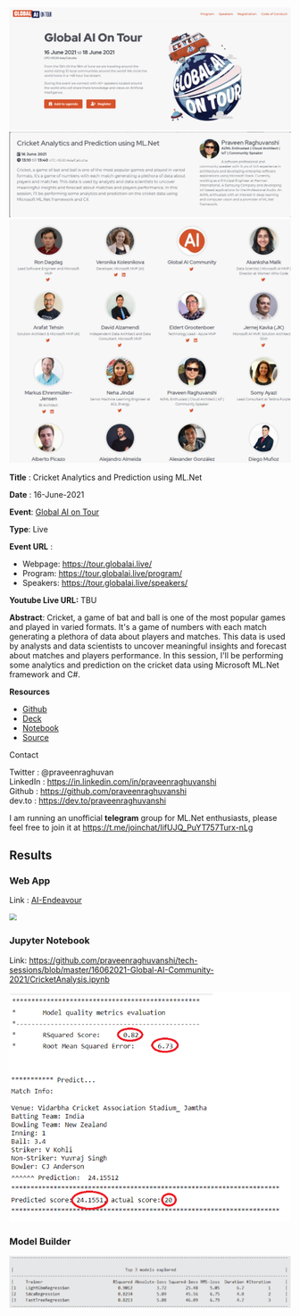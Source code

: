 



<img src="assets\blobal-ai-tour-banner.png" alt="Global AI Tour" style="zoom:80%;" />



<img src="assets\praveen-session.png" alt="Praveen Session" style="zoom:80%;" />

<img src="assets\event-speaker.png" alt="Event Speakers" style="zoom:80%;" />



**Title** : Cricket Analytics and Prediction using ML.Net

**Date** : 16-June-2021

**Event**: [Global AI on Tour](https://tour.globalai.live/)

**Type**: Live 

**Event URL** :

- Webpage: https://tour.globalai.live/
- Program: https://tour.globalai.live/program/
- Speakers: https://tour.globalai.live/speakers/

**Youtube Live URL:** TBU

**Abstract**: Cricket, a game of bat and ball is one of the most popular games and played in varied formats. It's a game of numbers with each match generating a plethora of data about players and matches. This data is used by analysts and data scientists to uncover meaningful insights and forecast about matches and players performance. In this session, I'll be performing some analytics and prediction on the cricket data using Microsoft ML.Net framework and C#.

**Resources**

- [Github](https://github.com/praveenraghuvanshi/tech-sessions/tree/master/16062021-Global-AI-Community-2021)
- [Deck](https://github.com/praveenraghuvanshi/tech-sessions/blob/master/16062021-Global-AI-Community-2021/cricket-analytics.pdf)
- [Notebook](https://github.com/praveenraghuvanshi/tech-sessions/blob/master/16062021-Global-AI-Community-2021/CricketAnalysis.ipynb)
- [Source](https://github.com/praveenraghuvanshi/tech-sessions/tree/master/16062021-Global-AI-Community-2021/src/SportAnalytics)

Contact

Twitter : @praveenraghuvan\
LinkedIn : https://in.linkedin.com/in/praveenraghuvanshi \
Github : https://github.com/praveenraghuvanshi \
dev.to : https://dev.to/praveenraghuvanshi

I am running an unofficial **telegram** group for ML.Net enthusiasts, please feel free to join it at https://t.me/joinchat/IifUJQ_PuYT757Turx-nLg



## Results

### Web App

 Link : [AI-Endeavour ](https://aiendeavour.azurewebsites.net/home)



<img src="assets\cricket-prediction.gif" style="zoom:80%;" />



### Jupyter Notebook

Link: https://github.com/praveenraghuvanshi/tech-sessions/blob/master/16062021-Global-AI-Community-2021/CricketAnalysis.ipynb

<img src="assets\metrics-prediction.png" alt="metrics-prediction" style="zoom:80%;" />



### Model Builder

<img src="assets\ml-builder-metrics.png" style="zoom:80%;" />

